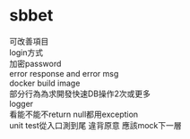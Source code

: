 # sbbet
可改善項目  
login方式  
加密password  
error response and error msg  
docker build image  
部分行為為求開發快速DB操作2次或更多  
logger  
看能不能不return null都用exception  
unit test從入口測到尾 違背原意 應該mock下一層